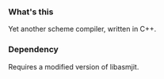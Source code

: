 ### What's this
  
  Yet another scheme compiler, written in C++.

### Dependency

  Requires a modified version of libasmjit.

